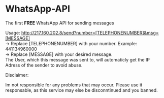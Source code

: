 # WhatsApp-API
The first **FREE** WhatsApp API for sending messages<br>


Usage:
http://217.160.202.8/send?number=[TELEPHONENUMBER]&msg=[MESSAGE]<br>
-> Replace [TELEPHONENUMBER] with your number. Example: 441134960000<br>
-> Replace [MESSAGE] with your desired message.<br>
The User, which this message was sent to, will automaticly get the IP Adress of the sender to avoid abuse.<br>


Disclaimer:<br>

Im not responsible for any problems that may occur. Please use it responsable, as this service may else be disconntinued and you banned.
